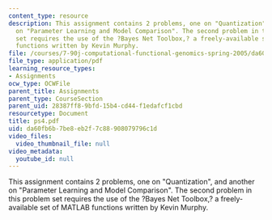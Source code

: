 ```yaml
---
content_type: resource
description: This assignment contains 2 problems, one on "Quantization", and another
  on "Parameter Learning and Model Comparison". The second problem in this problem
  set requires the use of the ?Bayes Net Toolbox,? a freely-available set of MATLAB
  functions written by Kevin Murphy.
file: /courses/7-90j-computational-functional-genomics-spring-2005/da60fb6b7be8eb2f7c88908079796c1d_ps4.pdf
file_type: application/pdf
learning_resource_types:
- Assignments
ocw_type: OCWFile
parent_title: Assignments
parent_type: CourseSection
parent_uid: 28387ff8-9bfd-15b4-cd44-f1edafcf1cbd
resourcetype: Document
title: ps4.pdf
uid: da60fb6b-7be8-eb2f-7c88-908079796c1d
video_files:
  video_thumbnail_file: null
video_metadata:
  youtube_id: null
---
```

This assignment contains 2 problems, one on "Quantization", and another on "Parameter Learning and Model Comparison". The second problem in this problem set requires the use of the ?Bayes Net Toolbox,? a freely-available set of MATLAB functions written by Kevin Murphy.

